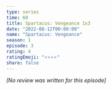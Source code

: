 ```yaml
---
type: series
time: 60
title: Spartacus: Vengeance 1x3
date: "2022-08-12T00:00:00"
name: "Spartacus: Vengeance"
season: 1
episode: 3
rating: 4
ratingEmoji: "⭐️⭐️⭐️⭐️"
share: false
---
```


*[No review was written for this episode]*
